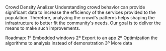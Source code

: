 Crowd Density Analizer
Understanding crowd behavior can provide significant data to increase the efficiency of the services provided to the population. Therefore, analyzing the crowd's patterns helps shaping the infrastructure to better fit the community's needs. Our goal is to deliver the means to make such improvements.

Roadmap:
1º Embedded windows
2º Export to an app
2º Optimization the algorithms to analysis instead of demonstration
3º More data
